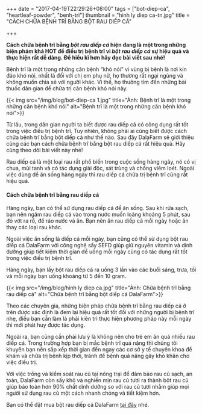 +++
date = "2017-04-19T22:29:26+08:00"
tags = ["bot-diep-ca", "heartleaf-powder", "benh-tri"]
thumbnail = "hinh ly diep ca-tn.jpg"
title = "CÁCH CHỮA BỆNH TRĨ BẰNG BỘT RAU DIẾP CÁ"

+++

**Cách chữa bệnh trĩ bằng _bột rau diếp cá_ hiện đang là một trong những biện phám khá HOT 
để điều trị bệnh trĩ vì _bột rau diếp cá_ sự hiệu quả và thực hiện rất dễ dàng. 
Để hiểu kĩ hơn hãy đọc bài viết sau nhé!**<!--more-->
 
Bệnh trĩ là một trong những căn bệnh “khó nói” vì vùng bị bệnh là nơi kín đáo khó nói, nhất là đối với chị em phụ nữ, họ thường rất ngại ngùng và không muốn chia sẻ với người khác. Vì thế, họ thường tìm đến những bài thuốc dân gian để chữa trị căn bệnh khó nói này.

{{< img src="/img/blog/bot-diep-ca 1.jpg" title="Ảnh: Bệnh trĩ là một trong những căn bệnh khó nói" alt="Bệnh trĩ là một trong những căn bệnh khó nói">}}

Từ lâu, trong dân gian người ta biết được rau diếp cá có công dụng rất tốt trong việc điều trị bệnh trĩ. Tuy nhiên, không phải ai cũng biết được cách chữa bệnh trĩ bằng bột diếp cá như thế nào. Sau đây DalaFarm sẽ giới thiệu cùng các bạn cách chữa bệnh trĩ bằng bột rau diếp cá rất hiệu quả. Hãy cùng theo dõi bài viết này nhé!
 
Rau diếp cá là một loại rau rất phổ biến trong cuộc sống hàng ngày, nó có vị chua, mùi tanh và có tác dụng giải độc, sát trùng và chống viêm loét. Ngoài việc dùng để ăn sống hàng ngày thì rau diếp cá chữa trị bệnh trĩ cũng rất hiệu quả. 

#### Cách chữa bệnh trĩ bằng rau diếp cá 

Hàng ngày, bạn có thể sử dụng rau diếp cá để ăn sống. Sau khi rửa sạch, bạn nên ngâm rau diếp cá vào trong nước muốn loãng khoảng 5 phút, sau đó vớt ra rổ, để ráo nước và ăn. Bạn nên ăn rau diếp cá mỗi ngày hoặc ăn thay các loại rau khác. 

Ngoài việc ăn sống lá diếp cá mỗi ngày, bạn cũng có thể sử dụng bột rau diếp cá DalaFarm với công nghệ sấy SEFD giúp giữ nguyên vitamin và dinh dưỡng giúp tiết kiệm thời gian để uống mỗi ngày cũng có tác dụng rất tốt trong việc điều trị bệnh trĩ. 

Hàng ngày, bạn lấy bột rau diếp cá ra uống 3 lần vào các buổi sáng, trưa, tối và mỗi ngày bạn uống khoảng từ 5 đến 10 gram. 

{{< img src="/img/blog/hinh ly diep ca.jpg" title="Ảnh: Chữa bệnh trĩ bằng rau diếp cá" alt="Chữa bệnh trĩ bằng bột diếp cá DalaFarm">}}

Theo các chuyên gia, những biện pháp chữa bệnh trĩ bằng rau diếp cá ở trên được xác định là đem lại hiệu quả rất tốt đối với những người bị bệnh trĩ nhẹ, điều bạn cần làm là phải kiên trì thực hiện phương pháp này mỗi ngày thì mới phát huy được tác dụng. 

Ngoài ra, bạn cũng cần phải lưu ý là không nên cho trẻ em ăn quá nhiều rau diếp cá. Trong trường hợp bạn bị mắc bệnh trĩ quá nặng thì chúng tôi khuyên bạn nên sắp xếp thời gian đến ngay các cơ sở y tế chuyên khoa để khám và chữa trị bệnh kịp thời, tránh để bệnh quá nặng gây khó khăn cho việc điều trị.

Với việc trồng và kiểm soát rau củ tại nông trại để đảm bảo rau củ sạch, an toàn, DalaFarm còn sấy khô và nghiền mịn rau củ tươi ra thành bột rau củ giúp bảo toàn hơn 90% chất dinh dưỡng so với rau củ tươi nhằm giúp mọi người sử dụng rau củ một cách nhanh chóng và tiết kiệm hơn.

Bạn có thể đặt mua bột rau diếp cá DalaFarm [tại đây](/san-pham/bot-rau-diep-ca-50g/) nhé.

 